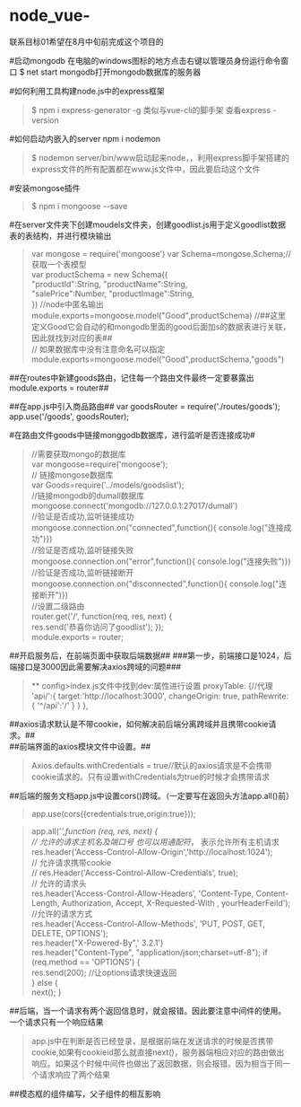 # node_vue-
联系目标01希望在8月中旬前完成这个项目的

#启动mongodb
在电脑的windows图标的地方点击右键以管理员身份运行命令窗口
$ net start mongodb打开mongodb数据库的服务器

#如何利用工具构建node.js中的express框架
>$ npm i express-generator -g 类似与vue-cli的脚手架
查看express -version

#如何启动内嵌入的server
npm i nodemon
>$ nodemon server/bin/www启动起来node，，利用express脚手架搭建的express文件的所有配置都在www.js文件中，因此要启动这个文件

#安装mongose插件
>$ npm i mongoose --save

#在server文件夹下创建moudels文件夹，创建goodlist.js用于定义goodlist数据表的表结构，并进行模块输出
>var mongose = require('mongoose')
var Schema=mongose.Schema;//获取一个表模型  
var productSchema = new Schema({    
    "productId":String, 
    "productName":String,   
    "salePrice":Number, 
    "productImage":String,  
})
//node中匿名输出    
module.exports=mongoose.model("Good",productSchema) 
//##这里定义Good它会自动的和mongodb里面的good后面加s的数据表进行关联，因此就找到对应的表##  
// 如果数据库中没有注意命名可以指定module.exports=mongoose.model("Good",productSchema,"goods")  

##在routes中新建goods路由，记住每一个路由文件最终一定要暴露出module.exports = router##

##在app.js中引入商品路由##
var goodsRouter = require('./routes/goods');
app.use('/goods', goodsRouter);

#在路由文件goods中链接monggodb数据库，进行监听是否连接成功#
>//需要获取mongo的数据库    
var mongoose=require('mongoose');   
// 链接mongose数据库    
var Goods=require('../models/goodslist');   
//链接mongodb的dumall数据库 
mongoose.connect('mongodb://127.0.0.1:27017/dumall')    
//验证是否成功,监听链接成功 
mongoose.connection.on("connected",function(){ console.log("连接成功")})    
//验证是否成功,监听链接失败 
mongoose.connection.on("error",function(){ console.log("连接失败")})    
//验证是否成功,监听链接断开 
mongoose.connection.on("disconnected",function(){ console.log("连接断开")})     
//设置二级路由  
router.get('/', function(req, res, next) {  
    res.send('恭喜你访问了goodlist');
  });   
 module.exports = router;   


##开启服务后，在前端页面中获取后端数据##
 ###第一步，前端接口是1024，后端接口是3000因此需要解决axios跨域的问题###
 >** config>index.js文件中找到dev:属性进行设置
  >proxyTable: {//代理
      'api/':{
        target:'http://localhost:3000',
        changeOrigin: true,
        pathRewrite:{
          '^/api':'/'
      }
      }
    },

##axios请求默认是不带cookie，如何解决前后端分离跨域并且携带cookie请求。##   
##前端界面的axios模块文件中设置。##
>Axios.defaults.withCredentials = true//默认的axios请求是不会携带cookie请求的。只有设置withCredentials为true的时候才会携带请求

##后端的服务文档app.js中设置cors()跨域。（一定要写在返回头方法app.all()前）
>app.use(cors({credentials:true,origin:true})); 

>app.all('*',function (req, res, next) {  
	// 允许的请求主机名及端口号 也可以用通配符*， 表示允许所有主机请求  
    res.header('Access-Control-Allow-Origin','http://localhost:1024');  
	// 允许请求携带cookie  
  // res.Header('Access-Control-Allow-Credentials', true);  
  // 允许的请求头  
  res.header('Access-Control-Allow-Headers', 'Content-Type, Content-Length, Authorization, Accept, X-Requested-With , yourHeaderFeild');  
  //允许的请求方式  
  res.header('Access-Control-Allow-Methods', 'PUT, POST, GET, DELETE, OPTIONS');    
  res.header("X-Powered-By",' 3.2.1')   
  res.header("Content-Type", "application/json;charset=utf-8"); 
  if (req.method == 'OPTIONS') {    
    res.send(200); //让options请求快速返回  
  }
  else {    
    next();
  }

##后端，当一个请求有两个返回信息时，就会报错。因此要注意中间件的使用。一个请求只有一个响应结果
>app.js中在判断是否已经登录，是根据前端在发送请求的时候是否携带cookie,如果有cookieid那么就直接next()，服务器端相应对应的路由做出响应。如果这个时候中间件也做出了返回数据，则会报错。因为相当于同一个请求响应了两个结果

##模态框的组件编写，父子组件的相互影响
